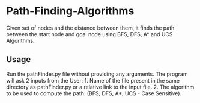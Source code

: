 # Path-Finding-Algorithms<br>
Given set of nodes and the distance between them, it finds the path between the start node and goal node using BFS, DFS, A* and UCS Algorithms.

<h2>Usage</h2>
Run the pathFinder.py file without providing any arguments. The program will ask 2 inputs from the User:
  1. Name of the file present in the same directory as pathFinder.py or a relative link to the input file.
  2. The algorithm to be used to compute the path. (BFS, DFS, A*, UCS - Case Sensitive).
 
